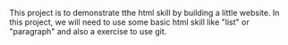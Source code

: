 This project is to demonstrate tthe html skill by building a little website.
In this project, we will need to use some basic html skill like "list" or "paragraph" and also a exercise to use git.